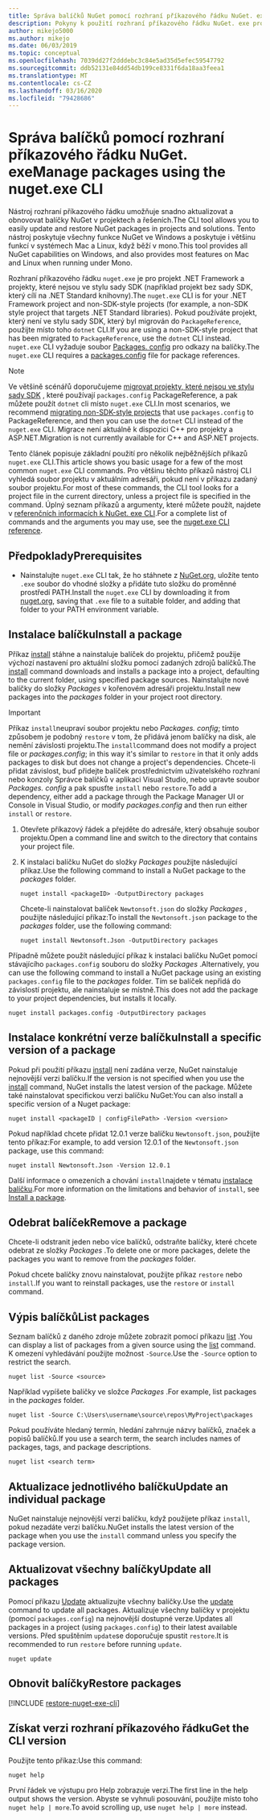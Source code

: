 ```yaml
---
title: Správa balíčků NuGet pomocí rozhraní příkazového řádku NuGet. exe
description: Pokyny k použití rozhraní příkazového řádku NuGet. exe pro práci s balíčky NuGet.
author: mikejo5000
ms.author: mikejo
ms.date: 06/03/2019
ms.topic: conceptual
ms.openlocfilehash: 7039dd27f2dddebc3c84e5ad35d5efec59547792
ms.sourcegitcommit: ddb52131e84dd54db199ce8331f6da18aa3feea1
ms.translationtype: MT
ms.contentlocale: cs-CZ
ms.lasthandoff: 03/16/2020
ms.locfileid: "79428686"
---
```

# <a name="manage-packages-using-the-nugetexe-cli"></a><span data-ttu-id="47f48-103">Správa balíčků pomocí rozhraní příkazového řádku NuGet. exe</span><span class="sxs-lookup"><span data-stu-id="47f48-103">Manage packages using the nuget.exe CLI</span></span>

<span data-ttu-id="47f48-104">Nástroj rozhraní příkazového řádku umožňuje snadno aktualizovat a obnovovat balíčky NuGet v projektech a řešeních.</span><span class="sxs-lookup"><span data-stu-id="47f48-104">The CLI tool allows you to easily update and restore NuGet packages in projects and solutions.</span></span> <span data-ttu-id="47f48-105">Tento nástroj poskytuje všechny funkce NuGet ve Windows a poskytuje i většinu funkcí v systémech Mac a Linux, když běží v mono.</span><span class="sxs-lookup"><span data-stu-id="47f48-105">This tool provides all NuGet capabilities on Windows, and also provides most features on Mac and Linux when running under Mono.</span></span>

<span data-ttu-id="47f48-106">Rozhraní příkazového řádku `nuget.exe` je pro projekt .NET Framework a projekty, které nejsou ve stylu sady SDK (například projekt bez sady SDK, který cílí na .NET Standard knihovny).</span><span class="sxs-lookup"><span data-stu-id="47f48-106">The `nuget.exe` CLI is for your .NET Framework project and non-SDK-style projects (for example, a non-SDK style project that targets .NET Standard libraries).</span></span> <span data-ttu-id="47f48-107">Pokud používáte projekt, který není ve stylu sady SDK, který byl migrován do `PackageReference`, použijte místo toho `dotnet` CLI.</span><span class="sxs-lookup"><span data-stu-id="47f48-107">If you are using a non-SDK-style project that has been migrated to `PackageReference`, use the `dotnet` CLI instead.</span></span> <span data-ttu-id="47f48-108">`nuget.exe` CLI vyžaduje soubor [Packages. config](../reference/packages-config.md) pro odkazy na balíčky.</span><span class="sxs-lookup"><span data-stu-id="47f48-108">The `nuget.exe` CLI requires a [packages.config](../reference/packages-config.md) file for package references.</span></span>

> [!NOTE]
> <span data-ttu-id="47f48-109">Ve většině scénářů doporučujeme [migrovat projekty, které nejsou ve stylu sady SDK](../consume-packages/migrate-packages-config-to-package-reference.md) , které používají `packages.config` PackageReference, a pak můžete použít `dotnet` cli místo `nuget.exe` CLI.</span><span class="sxs-lookup"><span data-stu-id="47f48-109">In most scenarios, we recommend [migrating non-SDK-style projects](../consume-packages/migrate-packages-config-to-package-reference.md) that use `packages.config` to PackageReference, and then you can use the `dotnet` CLI instead of the `nuget.exe` CLI.</span></span> <span data-ttu-id="47f48-110">Migrace není aktuálně k dispozici C++ pro projekty a ASP.NET.</span><span class="sxs-lookup"><span data-stu-id="47f48-110">Migration is not currently available for C++ and ASP.NET projects.</span></span>

<span data-ttu-id="47f48-111">Tento článek popisuje základní použití pro několik nejběžnějších příkazů `nuget.exe` CLI.</span><span class="sxs-lookup"><span data-stu-id="47f48-111">This article shows you basic usage for a few of the most common `nuget.exe` CLI commands.</span></span> <span data-ttu-id="47f48-112">Pro většinu těchto příkazů nástroj CLI vyhledá soubor projektu v aktuálním adresáři, pokud není v příkazu zadaný soubor projektu.</span><span class="sxs-lookup"><span data-stu-id="47f48-112">For most of these commands, the CLI tool looks for a project file in the current directory, unless a project file is specified in the command.</span></span> <span data-ttu-id="47f48-113">Úplný seznam příkazů a argumenty, které můžete použít, najdete v [referenčních informacích k NuGet. exe CLI](../reference/nuget-exe-cli-reference.md).</span><span class="sxs-lookup"><span data-stu-id="47f48-113">For a complete list of commands and the arguments you may use, see the [nuget.exe CLI reference](../reference/nuget-exe-cli-reference.md).</span></span>

## <a name="prerequisites"></a><span data-ttu-id="47f48-114">Předpoklady</span><span class="sxs-lookup"><span data-stu-id="47f48-114">Prerequisites</span></span>

- <span data-ttu-id="47f48-115">Nainstalujte `nuget.exe` CLI tak, že ho stáhnete z [NuGet.org](https://dist.nuget.org/win-x86-commandline/latest/nuget.exe), uložíte tento `.exe` soubor do vhodné složky a přidáte tuto složku do proměnné prostředí PATH.</span><span class="sxs-lookup"><span data-stu-id="47f48-115">Install the `nuget.exe` CLI by downloading it from [nuget.org](https://dist.nuget.org/win-x86-commandline/latest/nuget.exe), saving that `.exe` file to a suitable folder, and adding that folder to your PATH environment variable.</span></span>

## <a name="install-a-package"></a><span data-ttu-id="47f48-116">Instalace balíčku</span><span class="sxs-lookup"><span data-stu-id="47f48-116">Install a package</span></span>

<span data-ttu-id="47f48-117">Příkaz [install](../reference/cli-reference/cli-ref-install.md) stáhne a nainstaluje balíček do projektu, přičemž použije výchozí nastavení pro aktuální složku pomocí zadaných zdrojů balíčků.</span><span class="sxs-lookup"><span data-stu-id="47f48-117">The [install](../reference/cli-reference/cli-ref-install.md) command downloads and installs a package into a project, defaulting to the current folder, using specified package sources.</span></span> <span data-ttu-id="47f48-118">Nainstalujte nové balíčky do složky *Packages* v kořenovém adresáři projektu.</span><span class="sxs-lookup"><span data-stu-id="47f48-118">Install new packages into the *packages* folder in your project root directory.</span></span>

> [!IMPORTANT]
> <span data-ttu-id="47f48-119">Příkaz `install`neupraví soubor projektu nebo *Packages. config*; tímto způsobem je podobný `restore` v tom, že přidává jenom balíčky na disk, ale nemění závislosti projektu.</span><span class="sxs-lookup"><span data-stu-id="47f48-119">The `install`command does not modify a project file or *packages.config*; in this way it's similar to `restore` in that it only adds packages to disk but does not change a project's dependencies.</span></span> <span data-ttu-id="47f48-120">Chcete-li přidat závislost, buď přidejte balíček prostřednictvím uživatelského rozhraní nebo konzoly Správce balíčků v aplikaci Visual Studio, nebo upravte soubor *Packages. config* a pak spusťte `install` nebo `restore`.</span><span class="sxs-lookup"><span data-stu-id="47f48-120">To add a dependency, either add a package through the Package Manager UI or Console in Visual Studio, or modify *packages.config* and then run either `install` or `restore`.</span></span>

1. <span data-ttu-id="47f48-121">Otevřete příkazový řádek a přejděte do adresáře, který obsahuje soubor projektu.</span><span class="sxs-lookup"><span data-stu-id="47f48-121">Open a command line and switch to the directory that contains your project file.</span></span>

2. <span data-ttu-id="47f48-122">K instalaci balíčku NuGet do složky *Packages* použijte následující příkaz.</span><span class="sxs-lookup"><span data-stu-id="47f48-122">Use the following command to install a NuGet package to the *packages* folder.</span></span>

    ```cli
    nuget install <packageID> -OutputDirectory packages
    ```

    <span data-ttu-id="47f48-123">Chcete-li nainstalovat balíček `Newtonsoft.json` do složky *Packages* , použijte následující příkaz:</span><span class="sxs-lookup"><span data-stu-id="47f48-123">To install the `Newtonsoft.json` package to the *packages* folder, use the following command:</span></span>

    ```cli
    nuget install Newtonsoft.Json -OutputDirectory packages
    ```

<span data-ttu-id="47f48-124">Případně můžete použít následující příkaz k instalaci balíčku NuGet pomocí stávajícího `packages.config` souboru do složky *Packages* .</span><span class="sxs-lookup"><span data-stu-id="47f48-124">Alternatively, you can use the following command to install a NuGet package using an existing `packages.config` file to the *packages* folder.</span></span> <span data-ttu-id="47f48-125">Tím se balíček nepřidá do závislostí projektu, ale nainstaluje se místně.</span><span class="sxs-lookup"><span data-stu-id="47f48-125">This does not add the package to your project dependencies, but installs it locally.</span></span>

```cli
nuget install packages.config -OutputDirectory packages
```

## <a name="install-a-specific-version-of-a-package"></a><span data-ttu-id="47f48-126">Instalace konkrétní verze balíčku</span><span class="sxs-lookup"><span data-stu-id="47f48-126">Install a specific version of a package</span></span>

<span data-ttu-id="47f48-127">Pokud při použití příkazu [install](../reference/cli-reference/cli-ref-install.md) není zadána verze, NuGet nainstaluje nejnovější verzi balíčku.</span><span class="sxs-lookup"><span data-stu-id="47f48-127">If the version is not specified when you use the [install](../reference/cli-reference/cli-ref-install.md) command, NuGet installs the latest version of the package.</span></span> <span data-ttu-id="47f48-128">Můžete také nainstalovat specifickou verzi balíčku NuGet:</span><span class="sxs-lookup"><span data-stu-id="47f48-128">You can also install a specific version of a Nuget package:</span></span>

```cli
nuget install <packageID | configFilePath> -Version <version>
```

<span data-ttu-id="47f48-129">Pokud například chcete přidat 12.0.1 verze balíčku `Newtonsoft.json`, použijte tento příkaz:</span><span class="sxs-lookup"><span data-stu-id="47f48-129">For example, to add version 12.0.1 of the `Newtonsoft.json` package, use this command:</span></span>

```cli
nuget install Newtonsoft.Json -Version 12.0.1
```

<span data-ttu-id="47f48-130">Další informace o omezeních a chování `install`najdete v tématu [instalace balíčku](#install-a-package).</span><span class="sxs-lookup"><span data-stu-id="47f48-130">For more information on the limitations and behavior of `install`, see [Install a package](#install-a-package).</span></span>

## <a name="remove-a-package"></a><span data-ttu-id="47f48-131">Odebrat balíček</span><span class="sxs-lookup"><span data-stu-id="47f48-131">Remove a package</span></span>

<span data-ttu-id="47f48-132">Chcete-li odstranit jeden nebo více balíčků, odstraňte balíčky, které chcete odebrat ze složky *Packages* .</span><span class="sxs-lookup"><span data-stu-id="47f48-132">To delete one or more packages, delete the packages you want to remove from the *packages* folder.</span></span>

<span data-ttu-id="47f48-133">Pokud chcete balíčky znovu nainstalovat, použijte příkaz `restore` nebo `install`.</span><span class="sxs-lookup"><span data-stu-id="47f48-133">If you want to reinstall packages, use the `restore` or `install` command.</span></span>

## <a name="list-packages"></a><span data-ttu-id="47f48-134">Výpis balíčků</span><span class="sxs-lookup"><span data-stu-id="47f48-134">List packages</span></span>

<span data-ttu-id="47f48-135">Seznam balíčků z daného zdroje můžete zobrazit pomocí příkazu [list](../reference/cli-reference/cli-ref-list.md) .</span><span class="sxs-lookup"><span data-stu-id="47f48-135">You can display a list of packages from a given source using the [list](../reference/cli-reference/cli-ref-list.md) command.</span></span> <span data-ttu-id="47f48-136">K omezení vyhledávání použijte možnost `-Source`.</span><span class="sxs-lookup"><span data-stu-id="47f48-136">Use the `-Source` option to restrict the search.</span></span>

```cli
nuget list -Source <source>
```

<span data-ttu-id="47f48-137">Například vypíšete balíčky ve složce *Packages* .</span><span class="sxs-lookup"><span data-stu-id="47f48-137">For example, list packages in the *packages* folder.</span></span>

```cli
nuget list -Source C:\Users\username\source\repos\MyProject\packages
```

<span data-ttu-id="47f48-138">Pokud používáte hledaný termín, hledání zahrnuje názvy balíčků, značek a popisů balíčků.</span><span class="sxs-lookup"><span data-stu-id="47f48-138">If you use a search term, the search includes names of packages, tags, and package descriptions.</span></span>

```cli
nuget list <search term>
```

## <a name="update-an-individual-package"></a><span data-ttu-id="47f48-139">Aktualizace jednotlivého balíčku</span><span class="sxs-lookup"><span data-stu-id="47f48-139">Update an individual package</span></span>

<span data-ttu-id="47f48-140">NuGet nainstaluje nejnovější verzi balíčku, když použijete příkaz `install`, pokud nezadáte verzi balíčku.</span><span class="sxs-lookup"><span data-stu-id="47f48-140">NuGet installs the latest version of the package when you use the `install` command unless you specify the package version.</span></span>

## <a name="update-all-packages"></a><span data-ttu-id="47f48-141">Aktualizovat všechny balíčky</span><span class="sxs-lookup"><span data-stu-id="47f48-141">Update all packages</span></span>

<span data-ttu-id="47f48-142">Pomocí příkazu [Update](../reference/cli-reference/cli-ref-update.md) aktualizujte všechny balíčky.</span><span class="sxs-lookup"><span data-stu-id="47f48-142">Use the [update](../reference/cli-reference/cli-ref-update.md) command to update all packages.</span></span> <span data-ttu-id="47f48-143">Aktualizuje všechny balíčky v projektu (pomocí `packages.config`) na nejnovější dostupné verze.</span><span class="sxs-lookup"><span data-stu-id="47f48-143">Updates all packages in a project (using `packages.config`) to their latest available versions.</span></span> <span data-ttu-id="47f48-144">Před spuštěním `update`se doporučuje spustit `restore`.</span><span class="sxs-lookup"><span data-stu-id="47f48-144">It is recommended to run `restore` before running `update`.</span></span>

```cli
nuget update
```

## <a name="restore-packages"></a><span data-ttu-id="47f48-145">Obnovit balíčky</span><span class="sxs-lookup"><span data-stu-id="47f48-145">Restore packages</span></span>

[!INCLUDE [restore-nuget-exe-cli](includes/restore-nuget-exe-cli.md)]

## <a name="get-the-cli-version"></a><span data-ttu-id="47f48-146">Získat verzi rozhraní příkazového řádku</span><span class="sxs-lookup"><span data-stu-id="47f48-146">Get the CLI version</span></span>

<span data-ttu-id="47f48-147">Použijte tento příkaz:</span><span class="sxs-lookup"><span data-stu-id="47f48-147">Use this command:</span></span>

```cli
nuget help
```

<span data-ttu-id="47f48-148">První řádek ve výstupu pro Help zobrazuje verzi.</span><span class="sxs-lookup"><span data-stu-id="47f48-148">The first line in the help output shows the version.</span></span> <span data-ttu-id="47f48-149">Abyste se vyhnuli posouvání, použijte místo toho `nuget help | more`.</span><span class="sxs-lookup"><span data-stu-id="47f48-149">To avoid scrolling up, use `nuget help | more` instead.</span></span>